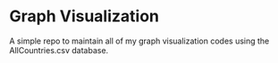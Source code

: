 # Graph Visualization
A simple repo to maintain all of my graph visualization codes using the AllCountries.csv database.
